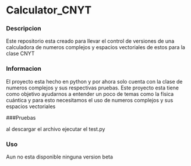 # Calculator_CNYT

### Descripcion

Este repositorio esta creado para llevar el control de versiones de una calculadora de numeros complejos y espacios vectoriales de estos para la clase CNYT

### Informacion

El proyecto esta hecho en python y por ahora solo cuenta con la clase de numeros complejos y sus respectivas pruebas. Este proyecto esta tiene como objetivo
ayudarnos a entender un poco de temas como la física cuántica y para esto necesitamos el uso de numeros complejos y sus espacios vectoriales

###Pruebas

al descargar el archivo ejecutar el test.py

### Uso

Aun no esta disponible ninguna version beta


